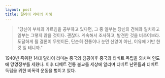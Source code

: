 ```yaml
---
layout: post
title: 달라이 라마의 지혜
---
```


> "당신이 부처의 가르침을 공부하고 있다면, 그 중 일부는 당신의 견해와 일치하고 일부는 그렇지 않을 것이다. 괜찮다. 계속해서 조사하고, 발견한 것을 비추어보라. 도달하게 될 결론이 무엇이든, 단순히 전통이나 눈먼 신앙이 아닌, 이유에 기반 한 것 일 테니까."

1940년 즉위한 14대 달라이 라마는 중국의 침공이후 중국의 티베트 독립을 외치며 인도에 망명정부를 세웠다. 이후 티베트 전통 불교를 세상에 알리며 티베트 난민들과 티베트 독립을 위한 비폭력 운동을 벌이고 있다.

